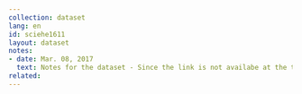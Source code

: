 ```yaml
---
collection: dataset
lang: en
id: sciehe1611
layout: dataset
notes: 
- date: Mar. 08, 2017
  text: Notes for the dataset - Since the link is not availabe at the time of the publication of this dataset, the source is obtained from Iran Open Data archive. <br/> The figures of the columns are taken from official Iranian sources and they are unchanged from their original source. It should be noted that in some cases the total is not 100% and there is a minor percentage error. <br/> <br/> Sources <br /> Dataset for the years of 1388 to 1390 are from the below links. <br/> <a href='http&#58;//iod.dataset.s3.amazonaws.com/Sources/sci29.pdf'> 1388 <a/> <br/> <a href='http&#58;//iod.dataset.s3.amazonaws.com/Sources/sci30.pdf'> 1389 <a/> <br/> <a href='http&#58;//iod.dataset.s3.amazonaws.com/Sources/sci31.pdf'> 1390 <a/> <br/> <a href='http&#58;//www.amar.org.ir/Portals/0/Files/abstract/1391/ch_niru_91.pdf'> 1391 <a/> <br/> <a href='http&#58;//www.amar.org.ir/Portals/0/Files/abstract/1392/ch_niru_sal_92.pdf'> 1392 <a/> <br/> <a href='http&#58;//www.amar.org.ir/Portals/0/Files/abstract/1393/ch_ntank_93.pdf'> 1393 <a/> <br/> <a href='http&#58;//www.amar.org.ir/Portals/0/Files/abstract/1394/ch_ntank_94.pdf'> 1394 <a/>
related:
---
```

